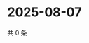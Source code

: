 # 2025-08-07

共 0 条

<!-- BEGIN ZHIHUQUESTIONS -->
<!-- 最后更新时间 Thu Aug 07 2025 12:37:03 GMT+0800 (China Standard Time) -->

<!-- END ZHIHUQUESTIONS -->
